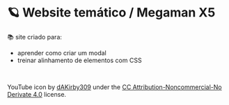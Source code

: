 # 🪐 Website temático / Megaman X5
📚 site criado para:
  - aprender como criar um modal 
  - treinar alinhamento de elementos com CSS

<br>

YouTube icon by [dAKirby309](https://www.iconarchive.com/show/simply-styled-icons-by-dakirby309/YouTube-icon.html) under the [CC Attribution-Noncommercial-No Derivate 4.0](https://creativecommons.org/licenses/by-nc-nd/4.0/) license.
